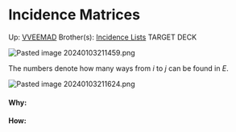 # Incidence Matrices

Up: [VVEEMAD](vveemad)
Brother(s): [Incidence Lists](incidence_lists)
TARGET DECK

![Pasted image 20240103211459.png](pasted_image_20240103211459.png)

The numbers denote how many ways from $i$ to $j$ can be found in $E$.

![Pasted image 20240103211624.png](pasted_image_20240103211624.png)
































#### Why:
#### How:









